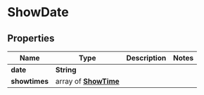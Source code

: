 # ShowDate

## Properties

| Name          | Type                        | Description | Notes |
| ------------- | --------------------------- | ----------- | ----- |
| **date**      | **String**                  |             |
| **showtimes** | array of [**ShowTime**](ShowTime.md) |             |
